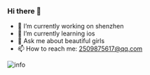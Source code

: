 ### Hi there 👋

<!--
**demonsheart/demonsheart** is a ✨ _special_ ✨ repository because its `README.md` (this file) appears on your GitHub profile.

Here are some ideas to get you started:

- 👯 I’m looking to collaborate on 
- 🤔 I’m looking for help with ...
- 😄 Pronouns: ...
- ⚡ Fun fact: ...

![](https://visitor-badge.glitch.me/badge?page_id=demonsheart.readme)
-->
- 🔭 I’m currently working on shenzhen
- 🌱 I’m currently learning ios
- 💬 Ask me about beautiful girls
- 📫 How to reach me: 2509875617@qq.com


![info](https://github-readme-stats.vercel.app/api?username=demonsheart&show_icons=true&count_private=true&hide=prs&theme=default_repocard)
